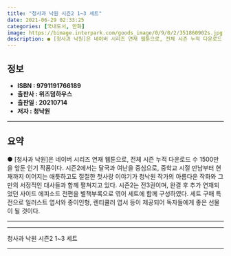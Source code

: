 ```yaml
---
title: "청사과 낙원 시즌2 1~3 세트"
date: 2021-06-29 02:33:25
categories: [국내도서, 만화]
image: https://bimage.interpark.com/goods_image/0/9/0/2/351860902s.jpg
description: ● [청사과 낙원]은 네이버 시리즈 연재 웹툰으로, 전체 시즌 누적 다운로드 수 1500만을 앞둔 인기 작품이다. 시즌2에서는 달국과 여난을 중심으로, 중학교 시절 만남부터 현재까지 이어지는 애틋하고도 절절한 첫사랑 이야기가 청낙원 작가의 아름다운 작화와 그만의 서정적인 대사들과 함께
---
```


## **정보**

- **ISBN : 9791191766189**
- **출판사 : 위즈덤하우스**
- **출판일 : 20210714**
- **저자 : 청낙원**

------



## **요약**

●  [청사과 낙원]은 네이버 시리즈 연재 웹툰으로, 전체 시즌 누적 다운로드 수 1500만을 앞둔 인기 작품이다. 시즌2에서는 달국과 여난을 중심으로, 중학교 시절 만남부터 현재까지 이어지는 애틋하고도 절절한 첫사랑 이야기가 청낙원 작가의 아름다운 작화와 그만의 서정적인 대사들과 함께 펼쳐지고 있다. 시즌2는 전3권이며, 완결 후 추가 연재되었던 사이드 에피소드 전편을 별책부록으로 엮어 세트에 함께 구성하였다. 세트 구매 특전으로 일러스트 엽서와 종이인형, 렌티큘러 엽서 등이 제공되어 독자들에게 좋은 선물이 될 것이다.

------



------


청사과 낙원 시즌2 1~3 세트 

------


